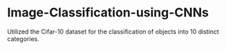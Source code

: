 # Image-Classification-using-CNNs
Utilized the Cifar-10 dataset for the classification of objects into 10 distinct categories.
